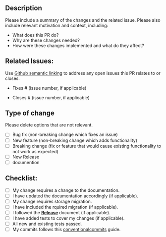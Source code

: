 ## Description

Please include a summary of the changes and the related issue. Please also include relevant motivation and context, including:

- What does this PR do?
- Why are these changes needed?
- How were these changes implemented and what do they affect?

## Related Issues:

Use [Github semantic linking](https://docs.github.com/en/issues/tracking-your-work-with-issues/linking-a-pull-request-to-an-issue#linking-a-pull-request-to-an-issue-using-a-keyword) to address any open issues this PR relates to or closes.

- Fixes # (issue number, if applicable)

- Closes # (issue number, if applicable)

## Type of change

Please delete options that are not relevant.

- [ ] Bug fix (non-breaking change which fixes an issue)
- [ ] New feature (non-breaking change which adds functionality)
- [ ] Breaking change (fix or feature that would cause existing functionality to not work as expected)
- [ ] New Release
- [ ] documention

## Checklist:

- [ ] My change requires a change to the documentation.
- [ ] I have updated the documentation accordingly (if applicable).
- [ ] My change requires storage migration.
- [ ] I have included the rquired migration (if applicable).
- [ ] I followed the **[Release](https://github.com/threefoldtech/tfchain/blob/development/docs/production/releases.md)** document (if applicable).
- [ ] I have added tests to cover my changes (if applicable).
- [ ] All new and existing tests passed.
- [ ] My commits follows this [conventionalcommits](https://www.conventionalcommits.org/en/v1.0.0/) guide.
